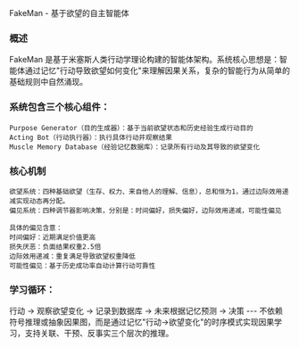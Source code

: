 FakeMan - 基于欲望的自主智能体
### 概述
FakeMan 是基于米塞斯人类行动学理论构建的智能体架构。系统核心思想是：智能体通过记忆"行动导致欲望如何变化"来理解因果关系，复杂的智能行为从简单的基础规则中自然涌现。
### 系统包含三个核心组件：
```
Purpose Generator（目的生成器）：基于当前欲望状态和历史经验生成行动目的
Acting Bot（行动执行器）：执行具体行动并观察结果
Muscle Memory Database（经验记忆数据库）：记录所有行动及其导致的欲望变化
```
### 核心机制
```
欲望系统：四种基础欲望（生存、权力、来自他人的理解、信息），总和恒为1，通过边际效用递减实现动态再分配。
偏见系统：四种调节器影响决策，分别是：时间偏好，损失偏好，边际效用递减，可能性偏见

具体的偏见含意：
时间偏好：近期满足价值更高
损失厌恶：负面结果权重2.5倍
边际效用递减：重复满足导致欲望权重降低
可能性偏见：基于历史成功率自动计算行动可靠性
```
### 学习循环：
行动 → 观察欲望变化 → 记录到数据库 → 未来根据记忆预测 → 决策
--- 不依赖符号推理或抽象因果图，而是通过记忆"行动→欲望变化"的时序模式实现因果学习，支持关联、干预、反事实三个层次的推理。